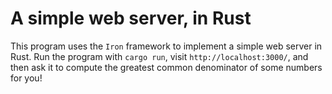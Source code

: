 # A simple web server, in Rust

This program uses the `Iron` framework to implement a simple web server in Rust.
Run the program with `cargo run`, visit `http://localhost:3000/`, and then ask
it to compute the greatest common denominator of some numbers for you!
